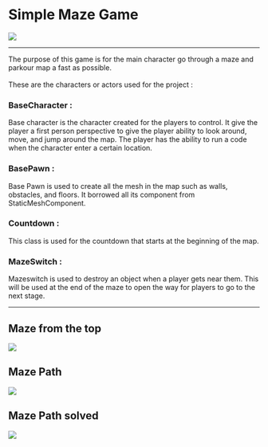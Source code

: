 # Simple Maze Game

![](https://i.imgur.com/WaT9cpw.png)

***

The purpose of this game is for the main character go through a maze and parkour map a fast as possible.
<br />
<br />These are the characters or actors used for the project :

### BaseCharacter :

Base character is the character created for the players to control. 
It give the player a first person perspective to give the player ability to look around, move, and jump around the map. 
The player has the ability to run a code when the character enter a certain location.

### BasePawn :

Base Pawn is used to create all the mesh in the map such as walls, obstacles, and floors. It borrowed all its component from StaticMeshComponent.

### Countdown :

This class is used for the countdown that starts at the beginning of the map.

### MazeSwitch :

Mazeswitch is used to destroy an object when a player gets near them. This will be used at the end of the maze to open the way for players to go to the next stage.

***

## Maze from the top

![](https://i.imgur.com/H2MUbu2.png)

## Maze Path 

![](https://i.imgur.com/Z0k4qJ2.png)

## Maze Path solved

![](https://i.imgur.com/3kuSSXj.png)
